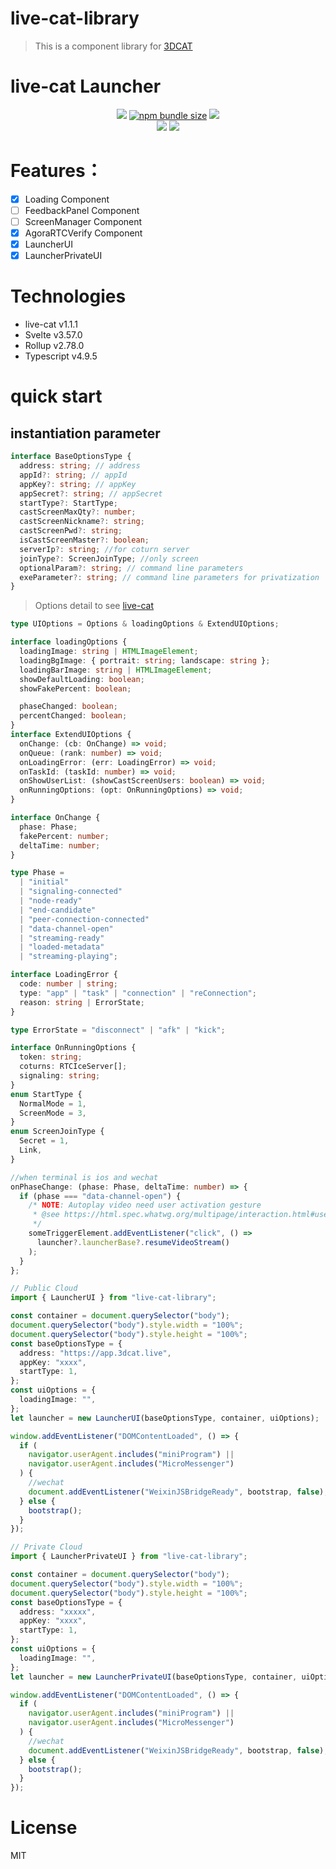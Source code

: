# live-cat-library

> This is a component library for [3DCAT](https://www.3dcat.live/)

# live-cat Launcher

<p align="center">
<a title="MIT" target="_blank" href="https://opensource.org/licenses/MIT"><img src="https://img.shields.io/badge/license-MIT-orange.svg?style=flat-square"></a>
<a title="npm bundle size" target="_blank" href="https://www.npmjs.com/package/live-cat"><img alt="npm bundle size" src="https://img.shields.io/bundlephobia/minzip/live-cat?style=flat-square&color=blueviolet"></a>
<a title="Version" target="_blank" href="https://www.npmjs.com/package/live-cat"><img src="https://img.shields.io/npm/v/live-cat.svg?style=flat-square"></a><br>
<a title="Downloads" target="_blank" href="https://www.npmjs.com/package/live-cat"><img src="https://img.shields.io/npm/dt/live-cat.svg?style=flat-square&color=97ca00"></a>
<a title="jsdelivr" target="_blank" href="https://www.jsdelivr.com/package/npm/live-cat"><img src="https://data.jsdelivr.com/v1/package/npm/live-cat/badge"/></a>
</p>

# Features：

- [x] Loading Component
- [ ] FeedbackPanel Component
- [ ] ScreenManager Component
- [x] AgoraRTCVerify Component
- [x] LauncherUI
- [x] LauncherPrivateUI

# Technologies

- live-cat v1.1.1
- Svelte v3.57.0
- Rollup v2.78.0
- Typescript v4.9.5

# quick start

## instantiation parameter

```typescript
interface BaseOptionsType {
  address: string; // address
  appId?: string; // appId
  appKey?: string; // appKey
  appSecret?: string; // appSecret
  startType?: StartType;
  castScreenMaxQty?: number;
  castScreenNickname?: string;
  castScreenPwd?: string;
  isCastScreenMaster?: boolean;
  serverIp?: string; //for coturn server
  joinType?: ScreenJoinType; //only screen
  optionalParam?: string; // command line parameters
  exeParameter?: string; // command line parameters for privatization
}
```

> Options detail to see [live-cat](https://www.npmjs.com/package/live-cat?activeTab=readme)

```typescript
type UIOptions = Options & loadingOptions & ExtendUIOptions;

interface loadingOptions {
  loadingImage: string | HTMLImageElement;
  loadingBgImage: { portrait: string; landscape: string };
  loadingBarImage: string | HTMLImageElement;
  showDefaultLoading: boolean;
  showFakePercent: boolean;

  phaseChanged: boolean;
  percentChanged: boolean;
}
interface ExtendUIOptions {
  onChange: (cb: OnChange) => void;
  onQueue: (rank: number) => void;
  onLoadingError: (err: LoadingError) => void;
  onTaskId: (taskId: number) => void;
  onShowUserList: (showCastScreenUsers: boolean) => void;
  onRunningOptions: (opt: OnRunningOptions) => void;
}

interface OnChange {
  phase: Phase;
  fakePercent: number;
  deltaTime: number;
}

type Phase =
  | "initial"
  | "signaling-connected"
  | "node-ready"
  | "end-candidate"
  | "peer-connection-connected"
  | "data-channel-open"
  | "streaming-ready"
  | "loaded-metadata"
  | "streaming-playing";

interface LoadingError {
  code: number | string;
  type: "app" | "task" | "connection" | "reConnection";
  reason: string | ErrorState;
}

type ErrorState = "disconnect" | "afk" | "kick";

interface OnRunningOptions {
  token: string;
  coturns: RTCIceServer[];
  signaling: string;
}
enum StartType {
  NormalMode = 1,
  ScreenMode = 3,
}
enum ScreenJoinType {
  Secret = 1,
  Link,
}
```

```typescript
//when terminal is ios and wechat
onPhaseChange: (phase: Phase, deltaTime: number) => {
  if (phase === "data-channel-open") {
    /* NOTE: Autoplay video need user activation gesture
     * @see https://html.spec.whatwg.org/multipage/interaction.html#user-activation-processing-model
     */
    someTriggerElement.addEventListener("click", () =>
      launcher?.launcherBase?.resumeVideoStream()
    );
  }
};
```

```typescript
// Public Cloud
import { LauncherUI } from "live-cat-library";

const container = document.querySelector("body");
document.querySelector("body").style.width = "100%";
document.querySelector("body").style.height = "100%";
const baseOptionsType = {
  address: "https://app.3dcat.live",
  appKey: "xxxx",
  startType: 1,
};
const uiOptions = {
  loadingImage: "",
};
let launcher = new LauncherUI(baseOptionsType, container, uiOptions);

window.addEventListener("DOMContentLoaded", () => {
  if (
    navigator.userAgent.includes("miniProgram") ||
    navigator.userAgent.includes("MicroMessenger")
  ) {
    //wechat
    document.addEventListener("WeixinJSBridgeReady", bootstrap, false);
  } else {
    bootstrap();
  }
});
```

```typescript
// Private Cloud
import { LauncherPrivateUI } from "live-cat-library";

const container = document.querySelector("body");
document.querySelector("body").style.width = "100%";
document.querySelector("body").style.height = "100%";
const baseOptionsType = {
  address: "xxxxx",
  appKey: "xxxx",
  startType: 1,
};
const uiOptions = {
  loadingImage: "",
};
let launcher = new LauncherPrivateUI(baseOptionsType, container, uiOptions);

window.addEventListener("DOMContentLoaded", () => {
  if (
    navigator.userAgent.includes("miniProgram") ||
    navigator.userAgent.includes("MicroMessenger")
  ) {
    //wechat
    document.addEventListener("WeixinJSBridgeReady", bootstrap, false);
  } else {
    bootstrap();
  }
});
```

# License

MIT
